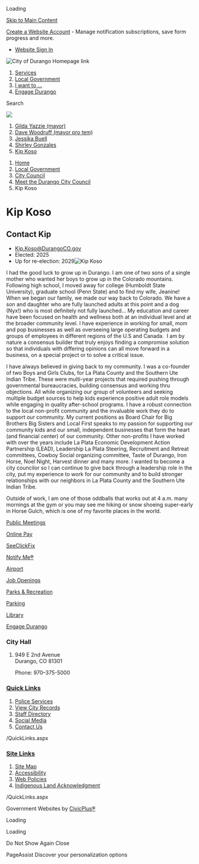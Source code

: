 Loading

[Skip to Main Content](https://www.durangoco.gov/1817/Kip-Koso/)

[Create a Website Account](https://www.durangoco.gov/MyAccount/ProfileCreate) - Manage notification subscriptions, save form progress and more.   

- [Website Sign In](https://www.durangoco.gov/MyAccount)

![City of Durango Homepage link](https://www.durangoco.gov/ImageRepository/Document?documentID=27383)

1. [Services](https://www.durangoco.gov/269/Services)
2. [Local Government](https://www.durangoco.gov/27/Local-Government)
3. [I want to ...](https://www.durangoco.gov/31/I-want-to)
4. [Engage Durango](https://www.durangoco.gov/1616/Engage-Durango)

Search

![](https://www.durangoco.gov/ImageRepository/Document?documentID=27382)

1. [Gilda Yazzie (mayor)](https://www.durangoco.gov/1703/Gilda-Yazzie-mayor)
2. [Dave Woodruff (mayor pro tem)](https://www.durangoco.gov/1702/Dave-Woodruff-mayor-pro-tem)
3. [Jessika Buell](https://www.durangoco.gov/1407/Jessika-Buell)
4. [Shirley Gonzales](https://www.durangoco.gov/1816/Shirley-Gonzales)
5. [Kip Koso](https://www.durangoco.gov/1817/Kip-Koso)

<!--THE END-->

1. [Home](https://www.durangoco.gov)
2. [Local Government](https://www.durangoco.gov/27/Local-Government)
3. [City Council](https://www.durangoco.gov/169/City-Council)
4. [Meet the Durango City Council](https://www.durangoco.gov/1463/Meet-the-Durango-City-Council)
5. Kip Koso

# Kip Koso

## Contact Kip

- [Kip.Koso@DurangoCO.gov](mailto:Kip.Koso@DurangoCO.gov)
- Elected: 2025
- Up for re-election: 2029![Kip Koso](https://www.durangoco.gov/ImageRepository/Document?documentId=35226)

I had the good luck to grow up in Durango. I am one of two sons of a single mother who wanted her boys to grow up in the Colorado mountains. Following high school, I moved away for college (Humboldt State University), graduate school (Penn State) and to find my wife, Jeanine! When we began our family, we made our way back to Colorado. We have a son and daughter who are fully launched adults at this point and a dog (Nyx!) who is most definitely not fully launched… My education and career have been focused on health and wellness both at an individual level and at the broader community level. I have experience in working for small, mom and pop businesses as well as overseeing large operating budgets and groups of employees in different regions of the U.S and Canada.  I am by nature a consensus builder that truly enjoys finding a compromise solution so that individuals with differing opinions can all move forward in a business, on a special project or to solve a critical issue.  

I have always believed in giving back to my community. I was a co-founder of two Boys and Girls Clubs, for La Plata County and the Southern Ute Indian Tribe. These were multi-year projects that required pushing through governmental bureaucracies, building consensus and working thru objections. All while organizing our group of volunteers and seeking multiple budget sources to help kids experience positive adult role models while engaging in quality after-school programs. I have a robust connection to the local non-profit community and the invaluable work they do to support our community. My current positions as Board Chair for Big Brothers Big Sisters and Local First speaks to my passion for supporting our community kids and our small, independent businesses that form the heart (and financial center) of our community. Other non-profits I have worked with over the years include La Plata Economic Development Action Partnership (LEAD), Leadership La Plata Steering, Recruitment and Retreat committees, Cowboy Social organizing committee, Taste of Durango, Iron Horse, Noel Night, Harvest dinner and many more. I wanted to become a city councilor so I can continue to give back through a leadership role in the city, put my experience to work for our community and to build stronger relationships with our neighbors in La Plata County and the Southern Ute Indian Tribe.

Outside of work, I am one of those oddballs that works out at 4 a.m. many mornings at the gym or you may see me hiking or snow shoeing super-early in Horse Gulch, which is one of my favorite places in the world.

[Public Meetings](https://www.durangoco.gov/146/35378/Agendas-Minutes)

[Online Pay](https://www.durangoco.gov/1088/Online-Payments)

[SeeClickFix](https://www.durangoco.gov/1668/SeeClickFix)

[Notify Me®](https://www.durangoco.gov/list.aspx)

[Airport](https://www.durangoco.gov/1450/Airport)

[Job Openings](https://www.governmentjobs.com/careers/durangoco)

[Parks &amp; Recreation](https://www.durangoco.gov/1449/Parks-Recreation)

[Parking](https://www.durangoco.gov/332/Parking)

[Library](https://www.durangoco.gov/1451/Library)

[Engage Durango](https://www.durangoco.gov/1616/Connect-Engage-Durango)

### City Hall

1. 949 E 2nd Avenue  
   Durango, CO 81301
   
   Phone: 970–375-5000

### [Quick Links](https://www.durangoco.gov/QuickLinks.aspx?CID=79)

1. [Police Services](https://www.durangoco.gov/police)
2. [View City Records](https://durangogov.hylandcloud.com/221publicaccessserver)
3. [Staff Directory](https://www.durangoco.gov/directory.aspx)
4. [Social Media](https://www.durangoco.gov/79/Social-Media)
5. [Contact Us](https://www.durangoco.gov/1677/Contact-Us)

/QuickLinks.aspx

### [Site Links](https://www.durangoco.gov/QuickLinks.aspx?CID=81)

1. [Site Map](https://www.durangoco.gov/sitemap)
2. [Accessibility](https://www.durangoco.gov/1789/Digital-Accessibility-Statement)
3. [Web Policies](https://www.durangoco.gov/682/Web-Policies)
4. [Indigenous Land Acknowledgment](https://www.durangoco.gov/1797/Indigenous-Land-Acknowledgment)

/QuickLinks.aspx

Government Websites by [CivicPlus®](https://connect.civicplus.com/referral)

Loading

Loading

Do Not Show Again Close

PageAssist Discover your personalization options